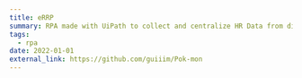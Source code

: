 ```yaml
---
title: eRRP
summary: RPA made with UiPath to collect and centralize HR Data from diferent sources
tags:
  - rpa
date: 2022-01-01
external_link: https://github.com/guiiim/Pok-mon
---
```

